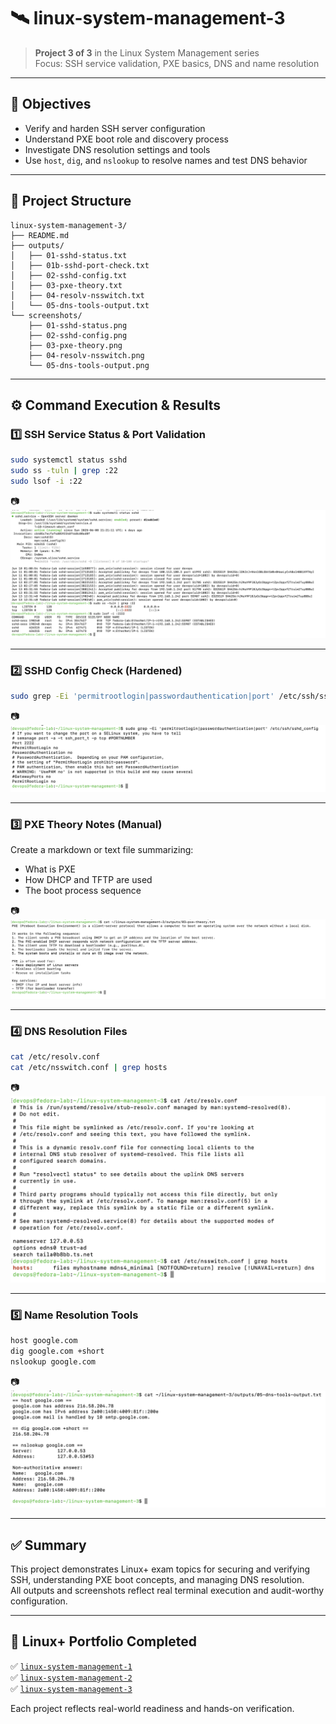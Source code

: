# 🛰️ linux-system-management-3

> **Project 3 of 3** in the Linux System Management series  
> Focus: SSH service validation, PXE basics, DNS and name resolution

---

## 📌 Objectives

- Verify and harden SSH server configuration
- Understand PXE boot role and discovery process
- Investigate DNS resolution settings and tools
- Use `host`, `dig`, and `nslookup` to resolve names and test DNS behavior

---

## 📁 Project Structure

```
linux-system-management-3/
├── README.md
├── outputs/
│   ├── 01-sshd-status.txt
│   ├── 01b-sshd-port-check.txt
│   ├── 02-sshd-config.txt
│   ├── 03-pxe-theory.txt
│   ├── 04-resolv-nsswitch.txt
│   └── 05-dns-tools-output.txt
└── screenshots/
    ├── 01-sshd-status.png
    ├── 02-sshd-config.png
    ├── 03-pxe-theory.png
    ├── 04-resolv-nsswitch.png
    └── 05-dns-tools-output.png
```

---

## ⚙️ Command Execution & Results

### 1️⃣ SSH Service Status & Port Validation

```bash
sudo systemctl status sshd
sudo ss -tuln | grep :22
sudo lsof -i :22
```

📷 ![01-sshd-status](screenshots/01-sshd-status.png)

---

### 2️⃣ SSHD Config Check (Hardened)

```bash
sudo grep -Ei 'permitrootlogin|passwordauthentication|port' /etc/ssh/sshd_config
```

📷 ![02-sshd-config](screenshots/02-sshd-config.png)

---

### 3️⃣ PXE Theory Notes (Manual)

Create a markdown or text file summarizing:

- What is PXE
- How DHCP and TFTP are used
- The boot process sequence

📷 ![03-pxe-theory](screenshots/03-pxe-theory.png)

---

### 4️⃣ DNS Resolution Files

```bash
cat /etc/resolv.conf
cat /etc/nsswitch.conf | grep hosts
```

📷 ![04-resolv-nsswitch](screenshots/04-resolv-nsswitch.png)

---

### 5️⃣ Name Resolution Tools

```bash
host google.com
dig google.com +short
nslookup google.com
```

📷 ![05-dns-tools-output](screenshots/05-dns-tools-output.png)

---

## ✅ Summary

This project demonstrates Linux+ exam topics for securing and verifying SSH, understanding PXE boot concepts, and managing DNS resolution.  
All outputs and screenshots reflect real terminal execution and audit-worthy configuration.

---

## 🎯 Linux+ Portfolio Completed

✅ [`linux-system-management-1`](https://github.com/carlos-tech-ops/linux-system-management-1)  
✅ [`linux-system-management-2`](https://github.com/carlos-tech-ops/linux-system-management-2)  
✅ [`linux-system-management-3`](https://github.com/carlos-tech-ops/linux-system-management-3)

Each project reflects real-world readiness and hands-on verification.
